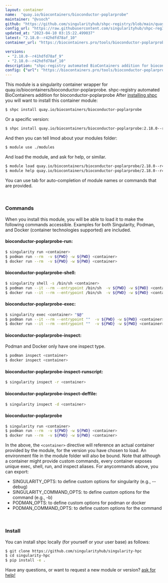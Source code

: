 ```yaml
---
layout: container
name:  "quay.io/biocontainers/bioconductor-poplarprobe"
maintainer: "@vsoch"
github: "https://github.com/singularityhub/shpc-registry/blob/main/quay.io/biocontainers/bioconductor-poplarprobe/container.yaml"
config_url: "https://raw.githubusercontent.com/singularityhub/shpc-registry/main/quay.io/biocontainers/bioconductor-poplarprobe/container.yaml"
updated_at: "2023-04-10 03:15:22.499037"
latest: "2.18.0--r42hdfd78af_10"
container_url: "https://biocontainers.pro/tools/bioconductor-poplarprobe"

versions:
 - "2.18.0--r41hdfd78af_9"
 - "2.18.0--r42hdfd78af_10"
description: "shpc-registry automated BioContainers addition for bioconductor-poplarprobe"
config: {"url": "https://biocontainers.pro/tools/bioconductor-poplarprobe", "maintainer": "@vsoch", "description": "shpc-registry automated BioContainers addition for bioconductor-poplarprobe", "latest": {"2.18.0--r42hdfd78af_10": "sha256:b85f5c887c2e1e90a2aa8a57b69fa39d0bdd39808757f9d60dd27e40f534af62"}, "tags": {"2.18.0--r41hdfd78af_9": "sha256:8fcc57f25b97996677e68ac1bc8cf43b6ba501804c09de3aaf45dfc66655e735", "2.18.0--r42hdfd78af_10": "sha256:b85f5c887c2e1e90a2aa8a57b69fa39d0bdd39808757f9d60dd27e40f534af62"}, "docker": "quay.io/biocontainers/bioconductor-poplarprobe"}
---
```


This module is a singularity container wrapper for quay.io/biocontainers/bioconductor-poplarprobe.
shpc-registry automated BioContainers addition for bioconductor-poplarprobe
After [installing shpc](#install) you will want to install this container module:


```bash
$ shpc install quay.io/biocontainers/bioconductor-poplarprobe
```

Or a specific version:

```bash
$ shpc install quay.io/biocontainers/bioconductor-poplarprobe:2.18.0--r42hdfd78af_10
```

And then you can tell lmod about your modules folder:

```bash
$ module use ./modules
```

And load the module, and ask for help, or similar.

```bash
$ module load quay.io/biocontainers/bioconductor-poplarprobe/2.18.0--r42hdfd78af_10
$ module help quay.io/biocontainers/bioconductor-poplarprobe/2.18.0--r42hdfd78af_10
```

You can use tab for auto-completion of module names or commands that are provided.

<br>

### Commands

When you install this module, you will be able to load it to make the following commands accessible.
Examples for both Singularity, Podman, and Docker (container technologies supported) are included.

#### bioconductor-poplarprobe-run:

```bash
$ singularity run <container>
$ podman run --rm  -v ${PWD} -w ${PWD} <container>
$ docker run --rm  -v ${PWD} -w ${PWD} <container>
```

#### bioconductor-poplarprobe-shell:

```bash
$ singularity shell -s /bin/sh <container>
$ podman run --it --rm --entrypoint /bin/sh  -v ${PWD} -w ${PWD} <container>
$ docker run --it --rm --entrypoint /bin/sh  -v ${PWD} -w ${PWD} <container>
```

#### bioconductor-poplarprobe-exec:

```bash
$ singularity exec <container> "$@"
$ podman run --it --rm --entrypoint ""  -v ${PWD} -w ${PWD} <container> "$@"
$ docker run --it --rm --entrypoint ""  -v ${PWD} -w ${PWD} <container> "$@"
```

#### bioconductor-poplarprobe-inspect:

Podman and Docker only have one inspect type.

```bash
$ podman inspect <container>
$ docker inspect <container>
```

#### bioconductor-poplarprobe-inspect-runscript:

```bash
$ singularity inspect -r <container>
```

#### bioconductor-poplarprobe-inspect-deffile:

```bash
$ singularity inspect -d <container>
```



#### bioconductor-poplarprobe

```bash
$ singularity run <container>
$ podman run --rm  -v ${PWD} -w ${PWD} <container>
$ docker run --rm  -v ${PWD} -w ${PWD} <container>
```


In the above, the `<container>` directive will reference an actual container provided
by the module, for the version you have chosen to load. An environment file in the
module folder will also be bound. Note that although a container
might provide custom commands, every container exposes unique exec, shell, run, and
inspect aliases. For anycommands above, you can export:

 - SINGULARITY_OPTS: to define custom options for singularity (e.g., --debug)
 - SINGULARITY_COMMAND_OPTS: to define custom options for the command (e.g., -b)
 - PODMAN_OPTS: to define custom options for podman or docker
 - PODMAN_COMMAND_OPTS: to define custom options for the command

<br>

### Install

You can install shpc locally (for yourself or your user base) as follows:

```bash
$ git clone https://github.com/singularityhub/singularity-hpc
$ cd singularity-hpc
$ pip install -e .
```

Have any questions, or want to request a new module or version? [ask for help!](https://github.com/singularityhub/singularity-hpc/issues)